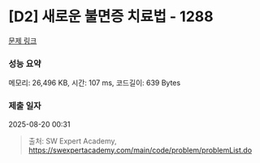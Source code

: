 # [D2] 새로운 불면증 치료법 - 1288 

[문제 링크](https://swexpertacademy.com/main/code/problem/problemDetail.do?contestProbId=AV18_yw6I9MCFAZN) 

### 성능 요약

메모리: 26,496 KB, 시간: 107 ms, 코드길이: 639 Bytes

### 제출 일자

2025-08-20 00:31



> 출처: SW Expert Academy, https://swexpertacademy.com/main/code/problem/problemList.do